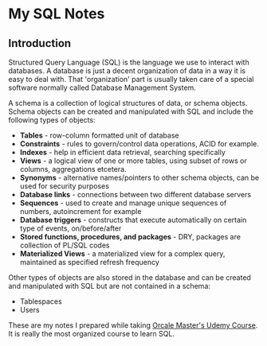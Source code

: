 # My SQL Notes

## Introduction

Structured Query Language (SQL) is the language we use to interact with databases. A database is just a decent organization of data in a way it is easy to deal with. That 'organization' part is usually taken care of a special software normally called Database Management System. 

A schema is a collection of logical structures of data, or schema objects. Schema objects can be created and manipulated with SQL and include the following types of objects:

* **Tables** - row-column formatted unit of database
* **Constraints** - rules to govern/control data operations, ACID for example.
* **Indexes** - help in efficient data retrieval, searching specifically
* **Views** - a logical view of one or more tables, using subset of rows or columns, aggregations etcetera.
* **Synonyms** - alternative names/pointers to other schema objects, can be used for security purposes
* **Database links** - connections between two different database servers
* **Sequences** - used to create and manage unique sequences of numbers, autoincrement for example
* **Database triggers** - constructs that execute automatically on certain type of events, on/before/after
* **Stored functions, procedures, and packages** - DRY, packages are collection of PL/SQL codes
* **Materialized Views** - a materialized view for a complex query, maintained as specified refresh frequency



Other types of objects are also stored in the database and can be created and manipulated with SQL but are not contained in a schema:

* Tablespaces
* Users



These are my notes I prepared while taking [Orcale Master's Udemy Course](https://www.udemy.com/course/sql-advanced/). It is really the most organized course to learn SQL. 


